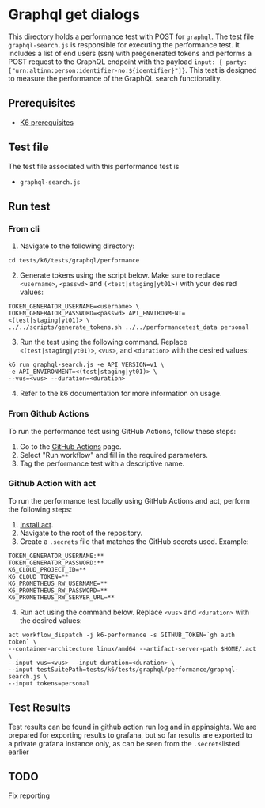# Graphql get dialogs

This directory holds a performance test with POST for `graphql`. The test file `graphql-search.js` is responsible for executing the performance test. It includes a list of end users (ssn) with pregenerated tokens and performs a POST request to the GraphQL endpoint with the payload `input: { party: ["urn:altinn:person:identifier-no:${identifier}"]}`. This test is designed to measure the performance of the GraphQL search functionality. 

## Prerequisites
- [K6 prerequisites](../../README.md#Prerequisites)

## Test file
The test file associated with this performance test is 
- `graphql-search.js`

## Run test
### From cli
1. Navigate to the following directory:
```shell
cd tests/k6/tests/graphql/performance
```
2. Generate tokens using the script below. Make sure to replace `<username>`, `<passwd>` and `(<test|staging|yt01>)` with your desired values:
```shell
TOKEN_GENERATOR_USERNAME=<username> \
TOKEN_GENERATOR_PASSWORD=<passwd> API_ENVIRONMENT=<(test|staging|yt01)> \
../../scripts/generate_tokens.sh ../../performancetest_data personal
```
3. Run the test using the following command. Replace `<(test|staging|yt01)>`, `<vus>`, and `<duration>` with the desired values:
```shell
k6 run graphql-search.js -e API_VERSION=v1 \
-e API_ENVIRONMENT=<(test|staging|yt01)> \
--vus=<vus> --duration=<duration>
```
4. Refer to the k6 documentation for more information on usage.
### From Github Actions
To run the performance test using GitHub Actions, follow these steps:
1. Go to the [GitHub Actions](https://github.com/digdir/dialogporten/actions/workflows/dispatch-k6-performance.yml) page.
2. Select "Run workflow" and fill in the required parameters.
3. Tag the performance test with a descriptive name.

### Github Action with act
To run the performance test locally using GitHub Actions and act, perform the following steps:
1. [Install act](https://nektosact.com/installation/).
2. Navigate to the root of the repository.
3. Create a `.secrets` file that matches the GitHub secrets used. Example:
```file
TOKEN_GENERATOR_USERNAME:**
TOKEN_GENERATOR_PASSWORD:**
K6_CLOUD_PROJECT_ID=**
K6_CLOUD_TOKEN=**
K6_PROMETHEUS_RW_USERNAME=**
K6_PROMETHEUS_RW_PASSWORD=**
K6_PROMETHEUS_RW_SERVER_URL=**
```
4. Run act using the command below. Replace `<vus>` and `<duration>` with the desired values:
```shell
act workflow_dispatch -j k6-performance -s GITHUB_TOKEN=`gh auth token` \
--container-architecture linux/amd64 --artifact-server-path $HOME/.act \ 
--input vus=<vus> --input duration=<duration> \ 
--input testSuitePath=tests/k6/tests/graphql/performance/graphql-search.js \ 
--input tokens=personal
```

## Test Results
Test results can be found in github action run log and in appinsights. We are prepared for exporting results to grafana, but so far results are exported to a private grafana instance only, as can be seen from the `.secrets`listed earlier 

## TODO
Fix reporting
